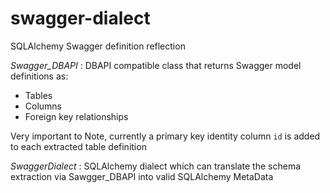 # swagger-dialect
SQLAlchemy Swagger definition reflection 

*Swagger_DBAPI* : DBAPI compatible class that returns Swagger model definitions as:
* Tables
* Columns
* Foreign key relationships

Very important to Note, currently a primary key identity column `id` is added to each extracted table definition

*SwaggerDialect* : SQLAlchemy dialect which can translate the schema extraction via Sawgger_DBAPI into valid SQLAlchemy MetaData

